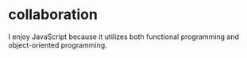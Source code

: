 # collaboration

I enjoy JavaScript because it utilizes both functional programming and object-oriented programming.